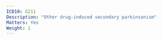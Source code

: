 ```yaml
---
ICD10: G211
Description: "Other drug-induced secondary parkinsonism"
Matters: Yes
Weight: 1
---
```

